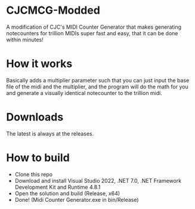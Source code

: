 # CJCMCG-Modded
A modification of CJC's MIDI Counter Generator that makes generating notecounters for trillion MIDIs super fast and easy, that it can be done within minutes!

# How it works
Basically adds a multiplier parameter such that you can just input the base file of the midi and the multiplier, and the program will do the math for you and generate a visually identical notecounter to the trillion midi.

# Downloads
The latest is always at the releases.

# How to build
* Clone this repo
* Download and install Visual Studio 2022, .NET 7.0, .NET Framework Development Kit and Runtime 4.8.1
* Open the solution and build (Release, x64)
* Done! (Midi Counter Generator.exe in bin/Release)


